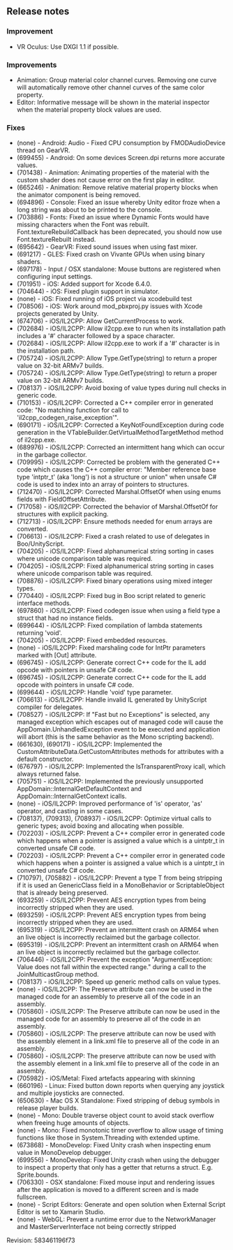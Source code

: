 ## Release notes

### Improvement

-   VR Oculus: Use DXGI 1.1 if possible.

### Improvements

-   Animation: Group material color channel curves. Removing one curve will automatically remove other channel curves of the same color property.
-   Editor: Informative message will be shown in the material inspector when the material property block values are used.

### Fixes

-   (none) - Android: Audio - Fixed CPU consumption by FMODAudioDevice thread on GearVR.
-   \(699455\) - Android: On some devices Screen.dpi returns more accurate values.
-   \(701438\) - Animation: Animating properties of the material with the custom shader does not cause error on the first play in editor.
-   \(665246\) - Animation: Remove relative material property blocks when the animator component is being removed.
-   \(694896\) - Console: Fixed an issue whereby Unity editor froze when a long string was about to be printed to the console.
-   \(703886\) - Fonts: Fixed an issue where Dynamic Fonts would have missing characters when the Font was rebuilt. Font.textureRebuildCallback has been deprecated, you should now use Font.textureRebuilt instead.
-   \(695642\) - GearVR: Fixed sound issues when using fast mixer.
-   \(691217\) - GLES: Fixed crash on Vivante GPUs when using binary shaders.
-   \(697178\) - Input / OSX standalone: Mouse buttons are registered when configuring input settings.
-   \(701951\) - iOS: Added support for Xcode 6.4.0.
-   \(704644\) - iOS: Fixed plugin support in simulator.
-   (none) - iOS: Fixed running of iOS project via xcodebuild test
-   \(708506\) - iOS: Work around mod_pbxproj.py issues with Xcode projects generated by Unity.
-   \(674706\) - iOS/IL2CPP: Allow GetCurrentProcess to work.
-   \(702684\) - iOS/IL2CPP: Allow il2cpp.exe to run when its installation path includes a \'#\' character followed by a space character.
-   \(702684\) - iOS/IL2CPP: Allow il2cpp.exe to work if a \'#\' character is in the installation path.
-   \(705724\) - iOS/IL2CPP: Allow Type.GetType(string) to return a proper value on 32-bit ARMv7 builds.
-   \(705724\) - iOS/IL2CPP: Allow Type.GetType(string) to return a proper value on 32-bit ARMv7 builds.
-   \(708137\) - iOS/IL2CPP: Avoid boxing of value types during null checks in generic code.
-   \(710153\) - iOS/IL2CPP: Corrected a C++ compiler error in generated code: \"No matching function for call to \'il2cpp_codegen_raise_exception\'\".
-   \(690171\) - iOS/IL2CPP: Corrected a KeyNotFoundException during code generation in the VTableBuilder.GetVirtualMethodTargetMethod method of il2cpp.exe.
-   \(689976\) - iOS/IL2CPP: Corrected an intermittent hang which can occur in the garbage collector.
-   \(709995\) - iOS/IL2CPP: Corrected be problem with the generated C++ code which causes the C++ compiler error: \"Member reference base type \'intptr_t\' (aka \'long\') is not a structure or union\" when unsafe C# code is used to index into an array of pointers to structures.
-   \(712470\) - iOS/IL2CPP: Corrected Marshal.OffsetOf when using enums fields with FieldOffsetAttribute.
-   \(717058\) - iOS/Il2CPP: Corrected the behavior of Marshal.OffsetOf for structures with explicit packing.
-   \(712713\) - iOS/IL2CPP: Ensure methods needed for enum arrays are converted.
-   \(706613\) - iOS/IL2CPP: Fixed a crash related to use of delegates in Boo/UnityScript.
-   \(704205\) - iOS/IL2CPP: Fixed alphanumerical string sorting in cases where unicode comparison table was required.
-   \(704205\) - iOS/IL2CPP: Fixed alphanumerical string sorting in cases where unicode comparison table was required.
-   \(708876\) - iOS/IL2CPP: Fixed binary operations using mixed integer types.
-   \(770440\) - iOS/IL2CPP: Fixed bug in Boo script related to generic interface methods.
-   \(697860\) - iOS/IL2CPP: Fixed codegen issue when using a field type a struct that had no instance fields.
-   \(699644\) - iOS/IL2CPP: Fixed compilation of lambda statements returning \'void\'.
-   \(704205\) - iOS/IL2CPP: Fixed embedded resources.
-   (none) - iOS/IL2CPP: Fixed marshaling code for IntPtr parameters marked with \[Out\] attribute.
-   \(696745\) - iOS/IL2CPP: Generate correct C++ code for the IL add opcode with pointers in unsafe C# code.
-   \(696745\) - iOS/IL2CPP: Generate correct C++ code for the IL add opcode with pointers in unsafe C# code.
-   \(699644\) - iOS/IL2CPP: Handle \'void\' type parameter.
-   \(706613\) - iOS/IL2CPP: Handle invalid IL generated by UnityScript compiler for delegates.
-   \(708527\) - iOS/IL2CPP: If \"Fast but no Exceptions\" is selected, any managed exception which escapes out of managed code will cause the AppDomain.UnhandledException event to be executed and application will abort (this is the same behavior as the Mono scripting backend).
-   (661630), (690171) - iOS/IL2CPP: Implemented the CustomAttributeData.GetCustomAttributes methods for attributes with a default constructor.
-   \(676797\) - iOS/IL2CPP: Implemented the IsTransparentProxy icall, which always returned false.
-   \(705751\) - iOS/IL2CPP: Implemented the previously unsupported AppDomain::InternalGetDefaultContext and AppDomain::InternalGetContext icalls.
-   (none) - iOS/IL2CPP: Improved performance of \'is\' operator, \'as\' operator, and casting in some cases.
-   (708137), (709313), (708937) - iOS/IL2CPP: Optimize virtual calls to generic types; avoid boxing and allocating when possible.
-   \(702203\) - iOS/IL2CPP: Prevent a C++ compiler error in generated code which happens when a pointer is assigned a value which is a uintptr_t in converted unsafe C# code.
-   \(702203\) - iOS/IL2CPP: Prevent a C++ compiler error in generated code which happens when a pointer is assigned a value which is a uintptr_t in converted unsafe C# code.
-   (710797), (705882) - iOS/IL2CPP: Prevent a type T from being stripping if it is used an GenericClass field in a MonoBehavior or ScriptableObject that is already being preserved.
-   \(693259\) - iOS/IL2CPP: Prevent AES encryption types from being incorrectly stripped when they are used.
-   \(693259\) - iOS/IL2CPP: Prevent AES encryption types from being incorrectly stripped when they are used.
-   \(695319\) - iOS/IL2CPP: Prevent an intermittent crash on ARM64 when an live object is incorrectly reclaimed but the garbage collector.
-   \(695319\) - iOS/IL2CPP: Prevent an intermittent crash on ARM64 when an live object is incorrectly reclaimed but the garbage collector.
-   \(706446\) - iOS/IL2CPP: Prevent the exception \"ArgumentException: Value does not fall within the expected range.\" during a call to the JoinMulticastGroup method.
-   \(708137\) - iOS/IL2CPP: Speed up generic method calls on value types.
-   (none) - iOS/IL2CPP: The Preserve attribute can now be used in the managed code for an assembly to preserve all of the code in an assembly.
-   \(705860\) - iOS/IL2CPP: The Preserve attribute can now be used in the managed code for an assembly to preserve all of the code in an assembly.
-   \(705860\) - iOS/IL2CPP: The preserve attribute can now be used with the assembly element in a link.xml file to preserve all of the code in an assembly.
-   \(705860\) - iOS/IL2CPP: The preserve attribute can now be used with the assembly element in a link.xml file to preserve all of the code in an assembly.
-   \(705982\) - iOS/Metal: Fixed artefacts appearing with skinning
-   \(660196\) - Linux: Fixed button down reports when querying any joystick and multiple joysticks are connected.
-   \(650630\) - Mac OS X Standalone: Fixed stripping of debug symbols in release player builds.
-   (none) - Mono: Double traverse object count to avoid stack overflow when freeing huge amounts of objects.
-   (none) - Mono: Fixed monotonic timer overflow to allow usage of timing functions like those in System.Threading with extended uptime.
-   \(673868\) - MonoDevelop: Fixed Unity crash when inspecting enum value in MonoDevelop debugger.
-   \(699556\) - MonoDevelop: Fixed Unity crash when using the debugger to inspect a property that only has a getter that returns a struct. E.g. Sprite.bounds.
-   \(706330\) - OSX standalone: Fixed mouse input and rendering issues after the application is moved to a different screen and is made fullscreen.
-   (none) - Script Editors: Generate and open solution when External Script Editor is set to Xamarin Studio.
-   (none) - WebGL: Prevent a runtime error due to the NetworkManager and MasterServerInterface not being correctly stripped

Revision: 583461196f73

